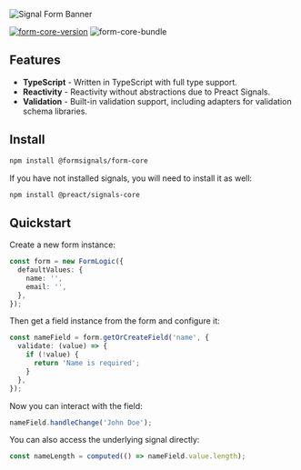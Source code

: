 ![Signal Form Banner](https://github.com/gutentag2012/form-signals/raw/chore/clean-for-deploy/assets/banner.svg)

[![form-core-version](https://img.shields.io/npm/v/%40formsignals%2Fform-core?style=for-the-badge&logo=npm&label=form-core)](https://www.npmjs.com/package/@formsignals/form-core)
![form-core-bundle](https://img.shields.io/bundlephobia/minzip/%40formsignals%2Fform-core?style=for-the-badge&label=form-core-size)

## Features

- **TypeScript** - Written in TypeScript with full type support.
- **Reactivity** - Reactivity without abstractions due to Preact Signals.
- **Validation** - Built-in validation support, including adapters for validation schema libraries.

## Install

```bash
npm install @formsignals/form-core
```

If you have not installed signals, you will need to install it as well:

```bash
npm install @preact/signals-core
```

## Quickstart

Create a new form instance:

```ts
const form = new FormLogic({
  defaultValues: {
    name: '',
    email: '',
  },
});
```

Then get a field instance from the form and configure it:

```ts
const nameField = form.getOrCreateField('name', {
  validate: (value) => {
    if (!value) {
      return 'Name is required';
    }
  },
});
```

Now you can interact with the field:

```ts
nameField.handleChange('John Doe');
```

You can also access the underlying signal directly:

```ts
const nameLength = computed(() => nameField.value.length);
```
